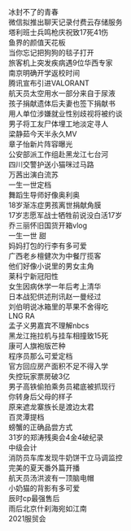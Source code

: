 冰封不了的青春  
微信拟推出聊天记录付费云存储服务  
塔利班士兵鸣枪庆祝致17死41伤  
鱼界的颜值天花板  
当你忘记把狗狗的毯子打开  
旅客机上突发疾病遇9位华西专家  
南京明确开学返校时间  
腾讯宣布引进VALORANT  
航天员太空用水一部分来自于尿液  
孩子捐献遗体后夫妻也签下捐献书  
用人单位涉嫌就业性别歧视将被约谈  
男子将工友尸体埋工地淡定寻人  
梁静茹今天半永久MV  
章子怡新片阵容曝光  
公安部派工作组赴黑龙江七台河  
四川交警护送小猫咪过马路  
万茜出演白流苏  
一生一世定档  
舞蹈生导师好像奥利奥  
18岁渐冻症男孩离世捐献角膜  
17岁志愿军战士牺牲前说没白活17岁  
乔三丽怀旧国货开箱vlog  
一生一世 甜  
妈妈打包的行李有多可爱  
广西老乡檀健次为中餐厅揽客  
他们好像小说里的男女主角  
莱科宁新冠阳性  
女生因病休学一年后考上清华  
日本战犯供述刑讯赵一曼经过  
刘伯明说冰箱里的苹果不舍得吃  
LNG RA  
孟子义男嘉宾不理解nbcs  
黑龙江拖拉机与挂车相撞致15死  
康可人旗袍版芒种  
程序员那么可爱定档  
官方回应房产面积不足不得入学  
失控玩家票房破3亿  
男子高铁偷拍乘务员裙底被抓现行  
你转身后父母的样子  
原来遮龙寨族长是渡边太君  
百灵潭提档  
螃蟹的正确品尝方式  
31岁的郑涛残奥会4金4破纪录  
中级会计  
消防员车库发现牛奶饼干立马调监控  
完美的夏天番外篇开播  
航天员汤洪波有一顶脑电帽  
小奶猫的背影有多可爱  
辰时cp最强售后  
雨后北京什刹海宛如江南  
2021服贸会  
